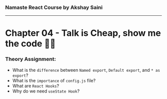 ### Namaste React Course by Akshay Saini
---

# Chapter 04 - Talk is Cheap, show me the code 🧑‍💻

### Theory Assignment:
- What is the `difference` between `Named export`, `Default export`, and `* as export`?
- What is the `importance` of `config.js` file?
- What are `React Hooks`?
- Why do we need `useState Hook`?